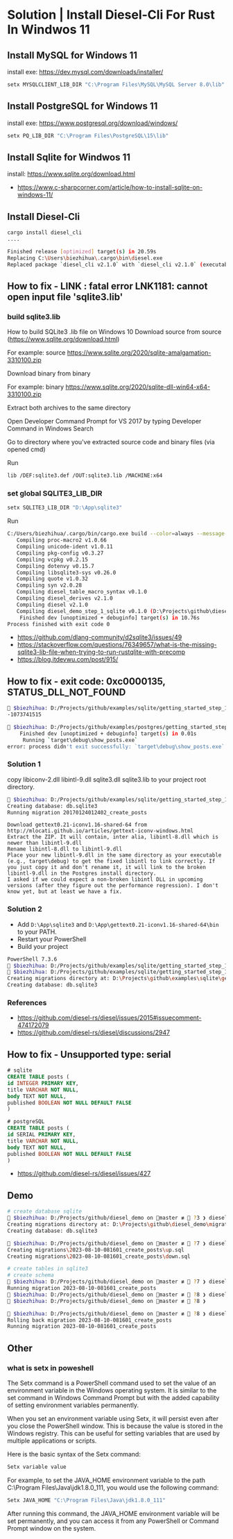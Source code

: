 # Solution | Install Diesel-Cli For Rust In Windwos 11 

## Install MySQL for Windows 11

install exe: https://dev.mysql.com/downloads/installer/

```bash
setx MYSQLCLIENT_LIB_DIR "C:\Program Files\MySQL\MySQL Server 8.0\lib"  
```

## Install PostgreSQL for Windows 11

install exe: https://www.postgresql.org/download/windows/

```bash
setx PQ_LIB_DIR "C:\Program Files\PostgreSQL\15\lib"  
```

## Install Sqlite for Windwos 11

install: https://www.sqlite.org/download.html

- https://www.c-sharpcorner.com/article/how-to-install-sqlite-on-windows-11/


## Install Diesel-Cli

```bash
cargo install diesel_cli   
....

Finished release [optimized] target(s) in 20.59s
Replacing C:\Users\biezhihua\.cargo\bin\diesel.exe
Replaced package `diesel_cli v2.1.0` with `diesel_cli v2.1.0` (executable `diesel.exe`)
```

## How to fix - LINK : fatal error LNK1181: cannot open input file 'sqlite3.lib'

### build sqlite3.lib 

How to build SQLite3 .lib file on Windows 10
Download source from source (https://www.sqlite.org/download.html)

For example: source https://www.sqlite.org/2020/sqlite-amalgamation-3310100.zip

Download binary from binary

For example: binary https://www.sqlite.org/2020/sqlite-dll-win64-x64-3310100.zip

Extract both archives to the same directory

Open Developer Command Prompt for VS 2017 by typing Developer Command in Windows Search

Go to directory where you've extracted source code and binary files (via opened cmd)

Run
```bash
lib /DEF:sqlite3.def /OUT:sqlite3.lib /MACHINE:x64
```

### set global SQLITE3_LIB_DIR

```bash
setx SQLITE3_LIB_DIR "D:\App\sqlite3"
```

Run
```bash
C:/Users/biezhihua/.cargo/bin/cargo.exe build --color=always --message-format=json-diagnostic-rendered-ansi --package diesel_demo_step_1_sqlite --bin show_posts
   Compiling proc-macro2 v1.0.66
   Compiling unicode-ident v1.0.11
   Compiling pkg-config v0.3.27
   Compiling vcpkg v0.2.15
   Compiling dotenvy v0.15.7
   Compiling libsqlite3-sys v0.26.0
   Compiling quote v1.0.32
   Compiling syn v2.0.28
   Compiling diesel_table_macro_syntax v0.1.0
   Compiling diesel_derives v2.1.0
   Compiling diesel v2.1.0
   Compiling diesel_demo_step_1_sqlite v0.1.0 (D:\Projects\github\diesel\examples\sqlite\getting_started_step_1)
    Finished dev [unoptimized + debuginfo] target(s) in 10.76s
Process finished with exit code 0
```

- https://github.com/dlang-community/d2sqlite3/issues/49
- https://stackoverflow.com/questions/76349657/what-is-the-missing-sqlite3-lib-file-when-trying-to-run-rustqlite-with-precomp
- https://blog.itdevwu.com/post/915/

## How to fix - exit code: 0xc0000135, STATUS_DLL_NOT_FOUND

```bash
 $biezhihua: D:/Projects/github/examples/sqlite/getting_started_step_1 ❯ echo $LASTEXITCODE
-1073741515
```

```bash
 $biezhihua: D:/Projects/github/examples/postgres/getting_started_step_1 ❯ cargo run
    Finished dev [unoptimized + debuginfo] target(s) in 0.01s
     Running `target\debug\show_posts.exe`
error: process didn't exit successfully: `target\debug\show_posts.exe` (exit code: 0xc0000135, STATUS_DLL_NOT_FOUND)
```

### Solution 1

copy libiconv-2.dll libintl-9.dll sqlite3.dll sqlite3.lib to your project root directory.

```bash
 $biezhihua: D:/Projects/github/examples/sqlite/getting_started_step_1 ❯ diesel setup                     26% 18/68GB
Creating database: db.sqlite3
Running migration 20170124012402_create_posts
```

```text
Download gettext0.21-iconv1.16-shared-64 from http://mlocati.github.io/articles/gettext-iconv-windows.html
Extract the ZIP. It will contain, inter alia, libintl-8.dll which is newer than libintl-9.dll
Rename libintl-8.dll to libintl-9.dll
Place your new libintl-9.dll in the same directory as your executable (e.g., target\debug) to get the fixed libintl to link correctly. If you just copy it and don't rename it, it will link to the broken libintl-9.dll in the Postgres install directory.
I asked if we could expect a non-broken libintl DLL in upcoming versions (after they figure out the performance regression). I don't know yet, but at least we have a fix.
```

### Solution 2

- Add `D:\App\sqlite3` and `D:\App\gettext0.21-iconv1.16-shared-64\bin` to your PATH.
- Restart your PowerShell
- Build your project

```bash
PowerShell 7.3.6
 $biezhihua: D:/Projects/github/examples/sqlite/getting_started_step_1 ❯ diesel setup
 $biezhihua: D:/Projects/github/examples/sqlite/getting_started_step_1 ❯ diesel setup                     26% 18/68GB
Creating migrations directory at: D:\Projects\github\examples\sqlite\getting_started_step_1\migrations
Creating database: db.sqlite3
```

### References

- https://github.com/diesel-rs/diesel/issues/2015#issuecomment-474172079
- https://github.com/diesel-rs/diesel/discussions/2947

## How to fix - Unsupported type: serial

```SQL
# sqlite
CREATE TABLE posts (
id INTEGER PRIMARY KEY,
title VARCHAR NOT NULL,
body TEXT NOT NULL,
published BOOLEAN NOT NULL DEFAULT FALSE
)
```

```SQL
# postgreSQL
CREATE TABLE posts (
id SERIAL PRIMARY KEY,
title VARCHAR NOT NULL,
body TEXT NOT NULL,
published BOOLEAN NOT NULL DEFAULT FALSE
)
```

- https://github.com/diesel-rs/diesel/issues/427

## Demo

```bash
# create database sqlite
 $biezhihua: D:/Projects/github/diesel_demo on master ≢  ?3 ❯ diesel setup
Creating migrations directory at: D:\Projects\github\diesel_demo\migrations
Creating database: db.sqlite3
```

```bash
 $biezhihua: D:/Projects/github/diesel_demo on master ≢  ?7 ❯ diesel migration generate create_posts    23% 15/68GB
Creating migrations\2023-08-10-081601_create_posts\up.sql
Creating migrations\2023-08-10-081601_create_posts\down.sql
```

```bash
# create tables in sqlite3
# create schema
 $biezhihua: D:/Projects/github/diesel_demo on master ≢  ?7 ❯ diesel migration run                      28% 19/68GB
Running migration 2023-08-10-081601_create_posts
 $biezhihua: D:/Projects/github/diesel_demo on master ≢  ?8 ❯ diesel migration run                      28% 19/68GB
 $biezhihua: D:/Projects/github/diesel_demo on master ≢  ?8 ❯      

```

```bash
 $biezhihua: D:/Projects/github/diesel_demo on master ≢  ?8 ❯ diesel migration redo                     28% 19/68GB
Rolling back migration 2023-08-10-081601_create_posts
Running migration 2023-08-10-081601_create_posts
```

## Other

### what is setx in poweshell

The Setx command is a PowerShell command used to set the value of an environment variable in the Windows operating system. It is similar to the set command in Windows Command Prompt but with the added capability of setting environment variables permanently.

When you set an environment variable using Setx, it will persist even after you close the PowerShell window. This is because the value is stored in the Windows registry. This can be useful for setting variables that are used by multiple applications or scripts.

Here is the basic syntax of the Setx command:

```bash
Setx variable value
```

For example, to set the JAVA_HOME environment variable to the path C:\Program Files\Java\jdk1.8.0_111, you would use the following command:

```bash
Setx JAVA_HOME "C:\Program Files\Java\jdk1.8.0_111"
```

After running this command, the JAVA_HOME environment variable will be set permanently, and you can access it from any PowerShell or Command Prompt window on the system.
